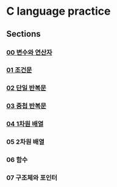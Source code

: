 # C language practice

## Sections
### [00 변수와 연산자](https://github.com/sjpark-dev/c-practice/tree/master/section00)
### [01 조건문](https://github.com/sjpark-dev/c-practice/tree/master/section01)
### [02 단일 반복문](https://github.com/sjpark-dev/c-practice/tree/master/section02)
### [03 중첩 반복문](https://github.com/sjpark-dev/c-practice/tree/master/section03)
### [04 1차원 배열](https://github.com/sjpark-dev/c-practice/tree/master/section04)
### 05 2차원 배열
### 06 함수
### 07 구조체와 포인터
